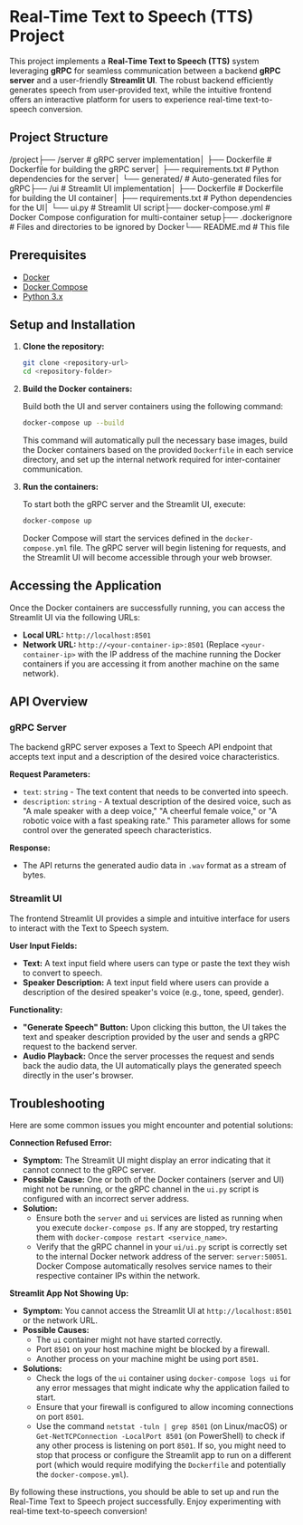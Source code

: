# Real-Time Text to Speech (TTS) Project

This project implements a **Real-Time Text to Speech (TTS)** system leveraging **gRPC** for seamless communication between a backend **gRPC server** and a user-friendly **Streamlit UI**. The robust backend efficiently generates speech from user-provided text, while the intuitive frontend offers an interactive platform for users to experience real-time text-to-speech conversion.

## Project Structure

/project├── /server                     # gRPC server implementation│   ├── Dockerfile             # Dockerfile for building the gRPC server│   ├── requirements.txt       # Python dependencies for the server│   └── generated/            # Auto-generated files for gRPC├── /ui                        # Streamlit UI implementation│   ├── Dockerfile             # Dockerfile for building the UI container│   ├── requirements.txt       # Python dependencies for the UI│   └── ui.py                  # Streamlit UI script├── docker-compose.yml         # Docker Compose configuration for multi-container setup├── .dockerignore              # Files and directories to be ignored by Docker└── README.md                  # This file
## Prerequisites

* [Docker](https://www.docker.com/get-started)
* [Docker Compose](https://docs.docker.com/compose/install/)
* [Python 3.x](https://www.python.org/downloads/)

## Setup and Installation

1.  **Clone the repository:**

    ```bash
    git clone <repository-url>
    cd <repository-folder>
    ```

2.  **Build the Docker containers:**

    Build both the UI and server containers using the following command:

    ```bash
    docker-compose up --build
    ```

    This command will automatically pull the necessary base images, build the Docker containers based on the provided `Dockerfile` in each service directory, and set up the internal network required for inter-container communication.

3.  **Run the containers:**

    To start both the gRPC server and the Streamlit UI, execute:

    ```bash
    docker-compose up
    ```

    Docker Compose will start the services defined in the `docker-compose.yml` file. The gRPC server will begin listening for requests, and the Streamlit UI will become accessible through your web browser.

## Accessing the Application

Once the Docker containers are successfully running, you can access the Streamlit UI via the following URLs:

* **Local URL:** `http://localhost:8501`
* **Network URL:** `http://<your-container-ip>:8501` (Replace `<your-container-ip>` with the IP address of the machine running the Docker containers if you are accessing it from another machine on the same network).

## API Overview

### gRPC Server

The backend gRPC server exposes a Text to Speech API endpoint that accepts text input and a description of the desired voice characteristics.

**Request Parameters:**

* `text`: `string` - The text content that needs to be converted into speech.
* `description`: `string` - A textual description of the desired voice, such as "A male speaker with a deep voice," "A cheerful female voice," or "A robotic voice with a fast speaking rate." This parameter allows for some control over the generated speech characteristics.

**Response:**

* The API returns the generated audio data in `.wav` format as a stream of bytes.

### Streamlit UI

The frontend Streamlit UI provides a simple and intuitive interface for users to interact with the Text to Speech system.

**User Input Fields:**

* **Text:** A text input field where users can type or paste the text they wish to convert to speech.
* **Speaker Description:** A text input field where users can provide a description of the desired speaker's voice (e.g., tone, speed, gender).

**Functionality:**

* **"Generate Speech" Button:** Upon clicking this button, the UI takes the text and speaker description provided by the user and sends a gRPC request to the backend server.
* **Audio Playback:** Once the server processes the request and sends back the audio data, the UI automatically plays the generated speech directly in the user's browser.

## Troubleshooting

Here are some common issues you might encounter and potential solutions:

**Connection Refused Error:**

* **Symptom:** The Streamlit UI might display an error indicating that it cannot connect to the gRPC server.
* **Possible Cause:** One or both of the Docker containers (server and UI) might not be running, or the gRPC channel in the `ui.py` script is configured with an incorrect server address.
* **Solution:**
    * Ensure both the `server` and `ui` services are listed as running when you execute `docker-compose ps`. If any are stopped, try restarting them with `docker-compose restart <service_name>`.
    * Verify that the gRPC channel in your `ui/ui.py` script is correctly set to the internal Docker network address of the server: `server:50051`. Docker Compose automatically resolves service names to their respective container IPs within the network.

**Streamlit App Not Showing Up:**

* **Symptom:** You cannot access the Streamlit UI at `http://localhost:8501` or the network URL.
* **Possible Causes:**
    * The `ui` container might not have started correctly.
    * Port `8501` on your host machine might be blocked by a firewall.
    * Another process on your machine might be using port `8501`.
* **Solutions:**
    * Check the logs of the `ui` container using `docker-compose logs ui` for any error messages that might indicate why the application failed to start.
    * Ensure that your firewall is configured to allow incoming connections on port `8501`.
    * Use the command `netstat -tuln | grep 8501` (on Linux/macOS) or `Get-NetTCPConnection -LocalPort 8501` (on PowerShell) to check if any other process is listening on port `8501`. If so, you might need to stop that process or configure the Streamlit app to run on a different port (which would require modifying the `Dockerfile` and potentially the `docker-compose.yml`).

By following these instructions, you should be able to set up and run the Real-Time Text to Speech project successfully. Enjoy experimenting with real-time text-to-speech conversion!
